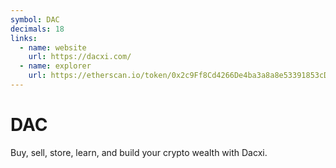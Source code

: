 ```yaml
---
symbol: DAC
decimals: 18
links:
  - name: website
    url: https://dacxi.com/
  - name: explorer
    url: https://etherscan.io/token/0x2c9Ff8Cd4266De4ba3a8a8e53391853cDb595c23
---
```


# DAC

Buy, sell, store, learn, and build your crypto wealth with Dacxi.
